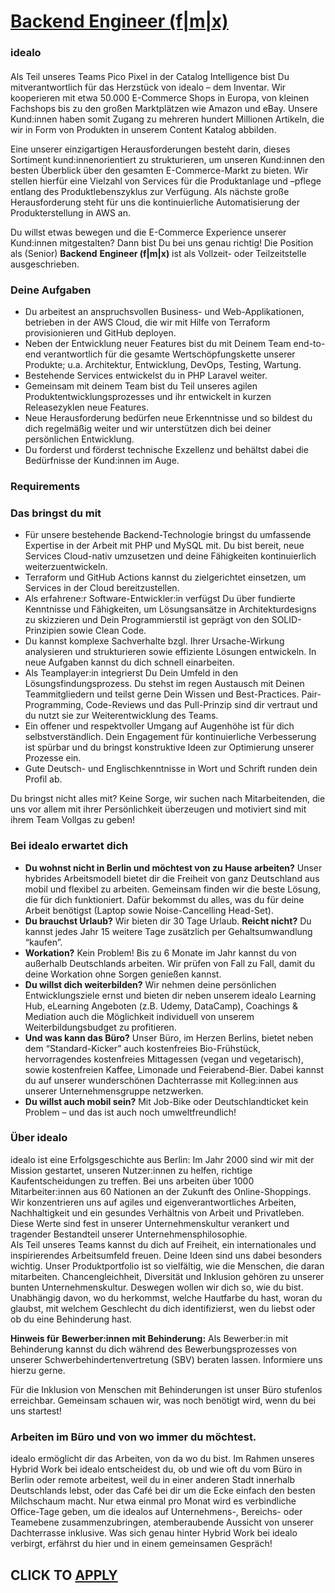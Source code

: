 # [Backend Engineer (f|m|x)](https://www.remotewlb.com/apply/backend-engineer-f-m-x-68640)  
### idealo  
####  

Als Teil unseres Teams Pico Pixel in der Catalog Intelligence bist Du mitverantwortlich für das Herzstück von idealo – dem Inventar. Wir kooperieren mit etwa 50.000 E-Commerce Shops in Europa, von kleinen Fachshops bis zu den großen Marktplätzen wie Amazon und eBay. Unsere Kund:innen haben somit Zugang zu mehreren hundert Millionen Artikeln, die wir in Form von Produkten in unserem Content Katalog abbilden.

Eine unserer einzigartigen Herausforderungen besteht darin, dieses Sortiment kund:innenorientiert zu strukturieren, um unseren Kund:innen den besten Überblick über den gesamten E-Commerce-Markt zu bieten. Wir stellen hierfür eine Vielzahl von Services für die Produktanlage und –pflege entlang des Produktlebenszyklus zur Verfügung. Als nächste große Herausforderung steht für uns die kontinuierliche Automatisierung der Produkterstellung in AWS an.

Du willst etwas bewegen und die E-Commerce Experience unserer Kund:innen mitgestalten? Dann bist Du bei uns genau richtig! Die Position als (Senior) **Backend** **Engineer (f|m|x)** ist als Vollzeit- oder Teilzeitstelle ausgeschrieben.

### Deine Aufgaben

  * Du arbeitest an anspruchsvollen Business- und Web-Applikationen, betrieben in der AWS Cloud, die wir mit Hilfe von Terraform provisionieren und GitHub deployen. 
  * Neben der Entwicklung neuer Features bist du mit Deinem Team end-to-end verantwortlich für die gesamte Wertschöpfungskette unserer Produkte; u.a. Architektur, Entwicklung, DevOps, Testing, Wartung. 
  * Bestehende Services entwickelst du in PHP Laravel weiter. 
  * Gemeinsam mit deinem Team bist du Teil unseres agilen Produktentwicklungsprozesses und ihr entwickelt in kurzen Releasezyklen neue Features. 
  * Neue Herausforderung bedürfen neue Erkenntnisse und so bildest du dich regelmäßig weiter und wir unterstützen dich bei deiner persönlichen Entwicklung. 
  * Du forderst und förderst technische Exzellenz und behältst dabei die Bedürfnisse der Kund:innen im Auge. 

### Requirements

### Das bringst du mit

  * Für unsere bestehende Backend-Technologie bringst du umfassende Expertise in der Arbeit mit PHP und MySQL mit. Du bist bereit, neue Services Cloud-nativ umzusetzen und deine Fähigkeiten kontinuierlich weiterzuentwickeln. 
  * Terraform und GitHub Actions kannst du zielgerichtet einsetzen, um Services in der Cloud bereitzustellen. 
  * Als erfahrene:r Software-Entwickler:in verfügst Du über fundierte Kenntnisse und Fähigkeiten, um Lösungsansätze in Architekturdesigns zu skizzieren und Dein Programmierstil ist geprägt von den SOLID-Prinzipien sowie Clean Code. 
  * Du kannst komplexe Sachverhalte bzgl. Ihrer Ursache-Wirkung analysieren und strukturieren sowie effiziente Lösungen entwickeln. In neue Aufgaben kannst du dich schnell einarbeiten. 
  * Als Teamplayer:in integrierst Du Dein Umfeld in den Lösungsfindungsprozess. Du stehst im regen Austausch mit Deinen Teammitgliedern und teilst gerne Dein Wissen und Best-Practices. Pair-Programming, Code-Reviews und das Pull-Prinzip sind dir vertraut und du nutzt sie zur Weiterentwicklung des Teams. 
  * Ein offener und respektvoller Umgang auf Augenhöhe ist für dich selbstverständlich. Dein Engagement für kontinuierliche Verbesserung ist spürbar und du bringst konstruktive Ideen zur Optimierung unserer Prozesse ein. 
  * Gute Deutsch- und Englischkenntnisse in Wort und Schrift runden dein Profil ab. 

Du bringst nicht alles mit? Keine Sorge, wir suchen nach Mitarbeitenden, die uns vor allem mit ihrer Persönlichkeit überzeugen und motiviert sind mit ihrem Team Vollgas zu geben!

### Bei idealo erwartet dich

  * **Du wohnst nicht in Berlin und möchtest von zu Hause arbeiten?** Unser hybrides Arbeitsmodell bietet dir die Freiheit von ganz Deutschland aus mobil und flexibel zu arbeiten. Gemeinsam finden wir die beste Lösung, die für dich funktioniert. Dafür bekommst du alles, was du für deine Arbeit benötigst (Laptop sowie Noise-Cancelling Head-Set).
  * **Du brauchst Urlaub?** Wir bieten dir 30 Tage Urlaub. **Reicht nicht?** Du kannst jedes Jahr 15 weitere Tage zusätzlich per Gehaltsumwandlung “kaufen”.
  * **Workation?** Kein Problem! Bis zu 6 Monate im Jahr kannst du von außerhalb Deutschlands arbeiten. Wir prüfen von Fall zu Fall, damit du deine Workation ohne Sorgen genießen kannst.
  * **Du willst dich weiterbilden?** Wir nehmen deine persönlichen Entwicklungsziele ernst und bieten dir neben unserem idealo Learning Hub, eLearning Angeboten (z.B. Udemy, DataCamp), Coachings & Mediation auch die Möglichkeit individuell von unserem Weiterbildungsbudget zu profitieren.
  * **Und was kann das Büro?** Unser Büro, im Herzen Berlins, bietet neben dem “Standard-Kicker” auch kostenfreies Bio-Frühstück, hervorragendes kostenfreies Mittagessen (vegan und vegetarisch), sowie kostenfreien Kaffee, Limonade und Feierabend-Bier. Dabei kannst du auf unserer wunderschönen Dachterrasse mit Kolleg:innen aus unserer Unternehmensgruppe netzwerken.
  * **Du willst auch mobil sein?** Mit Job-Bike oder Deutschlandticket kein Problem – und das ist auch noch umweltfreundlich!

### Über idealo

idealo ist eine Erfolgsgeschichte aus Berlin: Im Jahr 2000 sind wir mit der Mission gestartet, unseren Nutzer:innen zu helfen, richtige Kaufentscheidungen zu treffen. Bei uns arbeiten über 1000 Mitarbeiter:innen aus 60 Nationen an der Zukunft des Online-Shoppings. Wir konzentrieren uns auf agiles und eigenverantwortliches Arbeiten, Nachhaltigkeit und ein gesundes Verhältnis von Arbeit und Privatleben. Diese Werte sind fest in unserer Unternehmenskultur verankert und tragender Bestandteil unserer Unternehmensphilosophie.  
Als Teil unseres Teams kannst du dich auf Freiheit, ein internationales und inspirierendes Arbeitsumfeld freuen. Deine Ideen sind uns dabei besonders wichtig. Unser Produktportfolio ist so vielfältig, wie die Menschen, die daran mitarbeiten. Chancengleichheit, Diversität und Inklusion gehören zu unserer bunten Unternehmenskultur. Deswegen wollen wir dich so, wie du bist. Unabhängig davon, wo du herkommst, welche Hautfarbe du hast, woran du glaubst, mit welchem Geschlecht du dich identifizierst, wen du liebst oder ob du eine Behinderung hast.  

 **Hinweis für** **Bewerber:innen mit Behinderung:** Als Bewerber:in mit Behinderung kannst du dich während des Bewerbungsprozesses von unserer Schwerbehindertenvertretung (SBV) beraten lassen. Informiere uns hierzu gerne.

Für die Inklusion von Menschen mit Behinderungen ist unser Büro stufenlos erreichbar. Gemeinsam schauen wir, was noch benötigt wird, wenn du bei uns startest!

### Arbeiten im Büro und von wo immer du möchtest.

idealo ermöglicht dir das Arbeiten, von da wo du bist. Im Rahmen unseres Hybrid Work bei idealo entscheidest du, ob und wie oft du vom Büro in Berlin oder remote arbeitest, weil du in einer anderen Stadt innerhalb Deutschlands lebst, oder das Café bei dir um die Ecke einfach den besten Milchschaum macht. Nur etwa einmal pro Monat wird es verbindliche Office-Tage geben, um die idealos auf Unternehmens-, Bereichs- oder Teamebene zusammenzubringen, atemberaubende Aussicht von unserer Dachterrasse inklusive. Was sich genau hinter Hybrid Work bei idealo verbirgt, erfährst du hier und in einem gemeinsamen Gespräch!

  
## CLICK TO [APPLY](https://www.remotewlb.com/apply/backend-engineer-f-m-x-68640)

